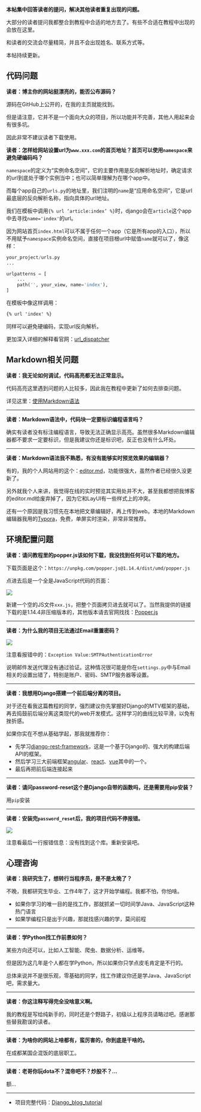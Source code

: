 **本帖集中回答读者的提问，解决其他读者重复出现的问题。**

大部分的读者提问我都整合到教程中合适的地方去了。有些不合适在教程中出现的会放在这里。

和读者的交流会尽量精简，并且不会出现姓名、联系方式等。

本帖持续更新。

## 代码问题

**读者：博主你的网站挺漂亮的，能否公布源码？**

源码在GitHub上公开的，在我的主页就能找到。

但是请注意，它并不是一个面向大众的项目，所以功能并不完善，其他人用起来会有很多坑。

因此非常不建议读者下载使用。

**读者：怎样给网站设置url为`www.xxx.com`的首页地址？首页可以使用`namespace`来避免硬编码吗？**

`namespace`的定义为“实例命名空间”，它的主要作用是反向解析地址时，确定请求的url到底处于哪个实例当中；也可以简单理解为在哪个app中。

而每个app自己的`urls.py`的地址里，我们注明的`name`是“应用命名空间”，它是url最底层的反向解析名称，指向具体的url地址。

我们在模板中调用`{% url ‘article:index’ %}`时，django会在`article`这个app中去寻找`name='index'`的url。

因为网站首页`index.html`可以不属于任何一个app（它是所有app的入口），所以不用赋予`namespace`实例命名空间，直接在项目根url中赋值`name`就可以了，像这样：

```python
your_project/urls.py
...

urlpatterns = [
    ...
    path('', your_view, name='index'),
]
```

在模板中像这样调用：

```html
{% url 'index' %}
```

同样可以避免硬编码，实现url反向解析。

更加深入详细的解释看官网：[url_dispatcher](https://docs.djangoproject.com/en/2.1/topics/http/urls/)

## Markdown相关问题

**读者：我无论如何调试，代码高亮都无法正常显示。**

代码高亮这里遇到问题的人比较多，因此我在教程中更新了如何去排查问题。

详见这里：[使用Markdown语法](https://www.dusaiphoto.com/article/article-detail/20/)

------

**读者：Markdown语法中，代码块一定要标识编程语言吗？**

确实有读者没有标注编程语言，导致无法正确显示高亮。虽然很多Markdown编辑器都不要求一定要标识，但是我建议你还是标识吧，反正也没有什么坏处。

------

**读者：Markdown语法我不熟悉，有没有能够实时预览效果的编辑器？**

有的，我的个人网站用的这个：[editor.md](https://github.com/pandao/editor.md)，功能很强大，虽然作者已经很久没更新了。

另外就我个人来讲，我觉得在线的实时预览其实用处并不大，甚至我都想把我博客的editor.md给废弃掉了，因为它和LayUI有一些样式上的冲突。

还有一个原因是我习惯先在本地把文章编辑好，再上传到web。本地的Markdown编辑器我用的[Typora](https://typora.io/)，免费，单屏实时渲染，非常非常推荐。

## 环境配置问题

**读者：请问教程里的popper.js该如何下载，我没找到任何可以下载的地方。**

下载页面是这个：`https://unpkg.com/popper.js@1.14.4/dist/umd/popper.js`

点进去后是一个全是JavaScript代码的页面：

![](https://blog.dusaiphoto.com/dusainet-7000K/t43-1.jpg)

新建一个空的JS文件`xxx.js`，把整个页面拷贝进去就可以了。当然我提供的链接下载的是1.14.4非压缩版本的，其他版本请去官网找找：[Popper.js](https://popper.js.org/)

---

**读者：为什么我的项目无法通过Email重置密码？**

![](https://blog.dusaiphoto.com/dusainet-7000K/t43-2.jpg)

注意看报错中的：`Exception Value:SMTPAuthenticationError`

说明邮件发送代理没有通过验证。这种情况很可能是你在`settings.py`中与Email相关的设置出错了，特别是账户、密码、SMTP服务器等设置。

---

**读者：我想用Django搭建一个前后端分离的项目。**

对于还在看我这篇教程的同学，强烈建议你先掌握好Django的MTV框架的基础，再去捣鼓前后端分离这类现代的web开发模式。这样学习的曲线比较平滑，以免有挫折感。

如果你实在不想从基础学起，那我就推荐你：

- 先学习[django-rest-framework](https://www.django-rest-framework.org/)，这是一个基于Django的、强大的构建后端API的框架。
- 然后学习三大前端框架[angular](https://angular.io/)、[react](https://reactjs.org/)、[vue](https://cn.vuejs.org/index.html)其中的一个。
- 最后再把前后端连接起来

------

**读者：请问password-reset这个是Django自带的函数吗，还是需要用pip安装？**

用`pip`安装

------

**读者：安装完`password_reset`后，我的项目代码不停报错。**

![](https://blog.dusaiphoto.com/dusainet-7000K/t43-3.jpg)

注意看最后一行报错信息：没有找到这个库。重新安装吧。

## 心理咨询

**读者：我研究生了，想转行当程序员，是不是太晚了？**

不晚，我都研究生毕业、工作4年了，这才开始学编程。我都不怕，你怕啥。

- 如果你学习的唯一目的是找工作，那就抓紧一切时间学Java、JavaScript这种热门语言
- 如果学编程只是出于兴趣，那就找感兴趣的学，莫问前程

---

**读者：学Python找工作前景如何？**

某些方向还可以，比如人工智能、爬虫、数据分析、运维等。

但是因为这几年是个人都在学Python，所以如果你只学点皮毛肯定是不行的。

总体来说并不是很乐观，零基础的同学，找工作建议你还是学Java、JavaScript吧，需求量大。

---

**读者：你这注释写得完全没啥意义啊。**

我的教程是写给纯新手的，同时还是个野路子，初级以上程序员请略过吧。感谢那些替我勘误的读者。

---

**读者：为啥你的网站上啥都有，蛮厉害的，你到底是干啥的。**

在成都某国企混饭的底层职工。

---

**读者：老哥你玩dota不？混帝吧不？炒股不？...**

额...

---

- 项目完整代码：[Django_blog_tutorial](https://github.com/stacklens/django_blog_tutorial)
